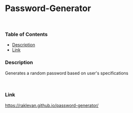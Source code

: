 # Password-Generator
​
### Table of Contents
- [Description](#Description)
- [Link](#Link)
​
### Description
Generates a random password based on user's specifications
​


​
### Link
https://raklevan.github.io/password-generator/